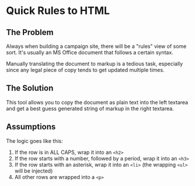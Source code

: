 # Quick Rules to HTML

## The Problem
Always when building a campaign site, there will be a "rules" view of some sort.
It's usually an MS Office document that follows a certain syntax.

Manually translating the document to markup is a tedious task, especially since any
legal piece of copy tends to get updated multiple times. 

## The Solution
This tool allows you to copy the document as plain text into the left textarea and
get a best guess generated string of markup in the right textarea.

## Assumptions
The logic goes like this:
1. If the row is in ALL CAPS, wrap it into an `<h2>`
2. If the row starts with a number, followed by a period, wrap it into an `<h3>`
3. If the row starts with an asterisk, wrap it into an `<li>` (the wrapping `<ul>` will be injected)
4. All other rows are wrapped into a `<p>`
